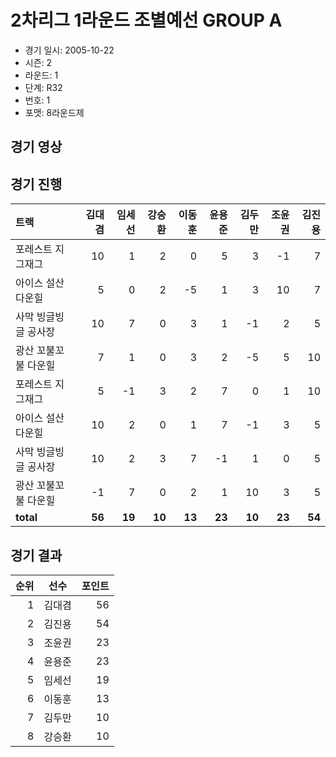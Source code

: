 # 2차리그 1라운드 조별예선 GROUP A

- 경기 일시: 2005-10-22
- 시즌: 2
- 라운드: 1
- 단계: R32
- 번호: 1
- 포맷: 8라운드제





## 경기 영상
## 경기 진행

| 트랙 | 김대겸 | 임세선 | 강승환 | 이동훈 | 윤용준 | 김두만 | 조윤권 | 김진용 |
|:---|---:|---:|---:|---:|---:|---:|---:|---:|
| 포레스트 지그재그 | 10 | 1 | 2 | 0 | 5 | 3 | -1 | 7 |
| 아이스 설산 다운힐 | 5 | 0 | 2 | -5 | 1 | 3 | 10 | 7 |
| 사막 빙글빙글 공사장 | 10 | 7 | 0 | 3 | 1 | -1 | 2 | 5 |
| 광산 꼬불꼬불 다운힐 | 7 | 1 | 0 | 3 | 2 | -5 | 5 | 10 |
| 포레스트 지그재그 | 5 | -1 | 3 | 2 | 7 | 0 | 1 | 10 |
| 아이스 설산 다운힐 | 10 | 2 | 0 | 1 | 7 | -1 | 3 | 5 |
| 사막 빙글빙글 공사장 | 10 | 2 | 3 | 7 | -1 | 1 | 0 | 5 |
| 광산 꼬불꼬불 다운힐 | -1 | 7 | 0 | 2 | 1 | 10 | 3 | 5 |
| __total__ | __56__ | __19__ | __10__ | __13__ | __23__ | __10__ | __23__ | __54__ |




## 경기 결과

| 순위 | 선수 | 포인트 |
|---:|:---:|---:|
| 1 | 김대겸 | 56 |
| 2 | 김진용 | 54 |
| 3 | 조윤권 | 23 |
| 4 | 윤용준 | 23 |
| 5 | 임세선 | 19 |
| 6 | 이동훈 | 13 |
| 7 | 김두만 | 10 |
| 8 | 강승환 | 10 |

